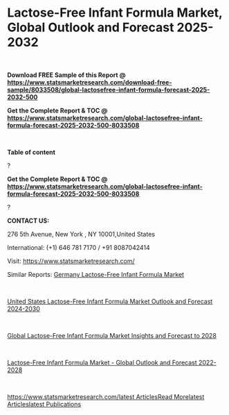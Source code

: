 <h1>Lactose-Free Infant Formula Market, Global Outlook and Forecast 2025-2032</h1><br/><p><strong>Download FREE Sample of this Report @ <a href="https://www.statsmarketresearch.com/download-free-sample/8033508/global-lactosefree-infant-formula-forecast-2025-2032-500">https://www.statsmarketresearch.com/download-free-sample/8033508/global-lactosefree-infant-formula-forecast-2025-2032-500</a></strong></p>
 
 
 
 <div><b>Get the Complete Report & TOC @ <a href="https://www.statsmarketresearch.com/global-lactosefree-infant-formula-forecast-2025-2032-500-8033508">https://www.statsmarketresearch.com/global-lactosefree-infant-formula-forecast-2025-2032-500-8033508</a></b></div>
 
 
 
 <p><br />
 
 <b>Table of content</b></p>
 
 
 
 <p>? </p>
 
 
 
 <div><b>Get the Complete Report & TOC @ <a href="https://www.statsmarketresearch.com/global-lactosefree-infant-formula-forecast-2025-2032-500-8033508">https://www.statsmarketresearch.com/global-lactosefree-infant-formula-forecast-2025-2032-500-8033508</a></b></div>
 
 
 
 <p>? </p>
 
 
 
 <p><b>CONTACT US:</b><br />
 
 276 5th Avenue, New York , NY 10001,United States<br />
 
 International: (+1) 646 781 7170 / +91 8087042414<br />
 
 Visit: <a href="https://www.statsmarketresearch.com/">https://www.statsmarketresearch.com/</a><br />
 
 Similar Reports: <a href="https://www.statsmarketresearch.com/global-lactosefree-infant-formula-forecast-2025-2032-500-8033508">Germany Lactose-Free Infant Formula Market</a><br />
 
 <br />
 
 <a href="https://www.statsmarketresearch.com/global-lactosefree-infant-formula-forecast-2025-2032-500-8033508">United States Lactose-Free Infant Formula Market Outlook and Forecast 2024-2030</a><br />
 
 <br />
 
 <a href="https://www.statsmarketresearch.com/global-lactosefree-infant-formula-forecast-2025-2032-500-8033508">Global Lactose-Free Infant Formula Market Insights and Forecast to 2028</a><br />
 
 <br />
 
 <a href="https://www.statsmarketresearch.com/global-lactosefree-infant-formula-forecast-2025-2032-500-8033508">Lactose-Free Infant Formula Market - Global Outlook and Forecast 2022-2028</a><br />
 
 <br />
 
 <a href="https://gyeongbokgung.com">https://www.statsmarketresearch.com/</a><a href="https://hallyeomaritime.com">latest Articles</a><a href="https://jingwansa.com">Read More</a><a href="https://nguoiviet.jp/">latest Articles</a><a href="https://www.intelmarketresearch.com/">latest Publications</a></p>